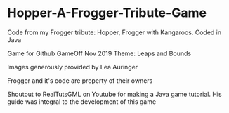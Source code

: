 # Hopper-A-Frogger-Tribute-Game
Code from my Frogger tribute: Hopper, Frogger with Kangaroos. Coded in Java

Game for Github GameOff Nov 2019
Theme: Leaps and Bounds

Images generously provided by Lea Auringer

Frogger and it's code are property of their owners

Shoutout to RealTutsGML on Youtube for making a Java game tutorial. His guide was integral to
the development of this game
